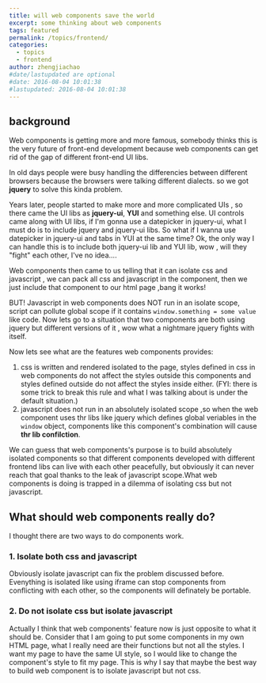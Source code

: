 ```yaml
---
title: will web components save the world
excerpt: some thinking about web components
tags: featured
permalink: /topics/frontend/
categories:
  - topics
  - frontend
author: zhengjiachao
#date/lastupdated are optional
#date: 2016-08-04 10:01:38
#lastupdated: 2016-08-04 10:01:38
---
```


## background ##

Web components is getting more and more famous, somebody thinks this is the very future of front-end development because web components can get rid of the gap of different front-end UI libs.

In old days people were busy handling the differencies between different browsers because the browsers were talking different dialects. so we got **jquery** to solve this kinda problem.

Years later, people started to make more and more complicated UIs , so there came the UI libs as **jquery-ui**, **YUI** and something else. UI controls came along with UI libs, if I'm gonna use a datepicker in jquery-ui, what I must do is to include jquery and jquery-ui libs. 
So what if I wanna use datepicker in jquery-ui and tabs in YUI at the same time? 
Ok, the only way I can handle this is to include both jquery-ui lib and YUI lib, wow , will they "fight" each other, I've no idea....

Web components then came to us telling that it can isolate css and javascript , we can pack all css and javascript in the component, then we just include that component to our html page ,bang it works!

BUT!
Javascript in web components does NOT run in an isolate scope, script can pollute global scope if it contains `window.something = some value` like code. Now lets go to a situation that two components are both using jquery but different versions of it , wow what a nightmare jquery fights with itself.

Now lets see what are the features web components provides:

1. css is written and rendered isolated to the page, styles defined in css in web components do not affect the styles outside this components and styles defined outside do not affect the styles inside either. (FYI: there is some trick to break this rule and what I was talking about is under the default situation.)
2. javascript does not run in an absolutely isolated scope ,so when the web component uses thr libs like jquery which defines global veriables in the `window` object, components like this component's combination will cause **thr lib confilction**.

We can guess that web components's purpose is to build absolutely isolated components so that different components developed with different frontend libs can live with each other peacefully, but obviously it can never reach that goal thanks to the leak of javascript scope.What web components is doing is trapped in a dilemma of isolating css but not javascript.

## What should web components really do? ##

I thought there are two ways to do components work.

### 1. Isolate both css and javascript ###

Obviously isolate javascript can fix the problem discussed before. Evenything is isolated like using iframe can stop components from conflicting with each other, so the components will definately be portable.


### 2. Do not isolate css but isolate javascript ###

Actually I think that web components' feature now is just opposite to what it should be. 
Consider that I am going to put some components in my own HTML page, what I really need are their functions but not all the styles. I want my page to have the same UI style, so I would like to change the component's style to fit my page.
This is why I say that maybe the best way to build web component is to isolate javascript but not css.


